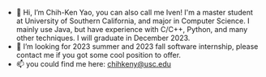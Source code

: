 - 👋 Hi, I’m Chih-Ken Yao, you can also call me Iven! I'm a master student at University of Southern California, and major in Computer Science. I mainly use Java, but have experience with C/C++, Python, and many other techniques. I will graduate in December 2023.
- 👀 I’m looking for 2023 summer and 2023 fall software internship, please contact me if you got some cool position to offer.
- 📫 you could find me here: chihkeny@usc.edu

<!---
iven-yao/iven-yao is a ✨ special ✨ repository because its `README.md` (this file) appears on your GitHub profile.
You can click the Preview link to take a look at your changes.
--->
